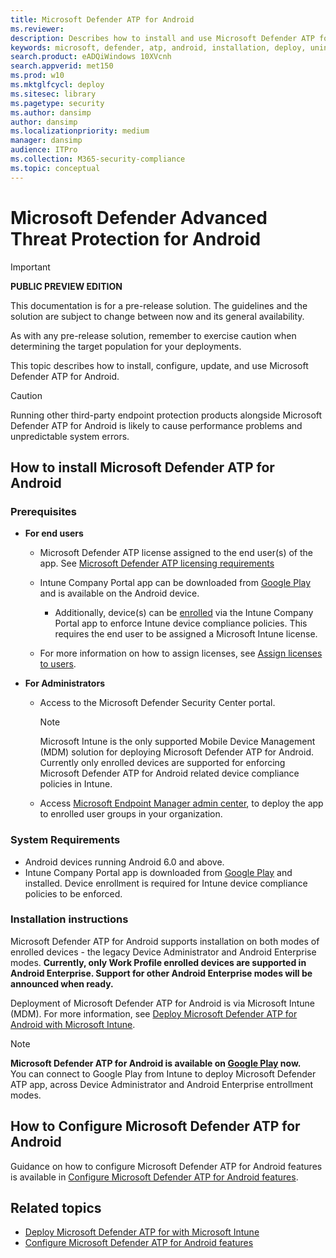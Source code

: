 ```yaml
---
title: Microsoft Defender ATP for Android
ms.reviewer:
description: Describes how to install and use Microsoft Defender ATP for Android
keywords: microsoft, defender, atp, android, installation, deploy, uninstallation, intune
search.product: eADQiWindows 10XVcnh
search.appverid: met150
ms.prod: w10
ms.mktglfcycl: deploy
ms.sitesec: library
ms.pagetype: security
ms.author: dansimp
author: dansimp
ms.localizationpriority: medium
manager: dansimp
audience: ITPro
ms.collection: M365-security-compliance
ms.topic: conceptual
---
```


# Microsoft Defender Advanced Threat Protection for Android

> [!IMPORTANT]
> **PUBLIC PREVIEW EDITION**
> 
> This documentation is for a pre-release solution. The guidelines and the solution are subject to change between now and its general availability.
> 
> As with any pre-release solution, remember to exercise caution when determining the target population for your deployments.
> 
This topic describes how to install, configure, update, and use Microsoft Defender ATP for Android.

> [!CAUTION]
> Running other third-party endpoint protection products alongside Microsoft Defender ATP for Android is likely to cause performance problems and unpredictable system errors.



## How to install Microsoft Defender ATP for Android

### Prerequisites

-   **For end users**

    -   Microsoft Defender ATP license assigned to the end user(s) of the app. See [Microsoft Defender ATP licensing requirements](https://docs.microsoft.com/windows/security/threat-protection/microsoft-defender-atp/minimum-requirements#licensing-requirements)

    -   Intune Company Portal app can be downloaded from [Google
        Play](https://play.google.com/store/apps/details?id=com.microsoft.windowsintune.companyportal)
        and is available on the Android device.

        -   Additionally, device(s) can be
            [enrolled](https://docs.microsoft.com/mem/intune/user-help/enroll-device-android-company-portal)
            via the Intune Company Portal app to enforce Intune device compliance
            policies. This requires the end user to be assigned a Microsoft Intune license.

    -   For more information on how to assign licenses, see [Assign licenses to
        users](https://docs.microsoft.com/azure/active-directory/users-groups-roles/licensing-groups-assign).
        

-   **For Administrators**

    -   Access to the Microsoft Defender Security Center portal.

        > [!NOTE]
        > Microsoft Intune is the only supported Mobile Device Management (MDM) solution for deploying Microsoft Defender ATP for Android. Currently only enrolled devices are supported for enforcing Microsoft Defender ATP for Android related device compliance policies in Intune. 

    -   Access [Microsoft Endpoint Manager admin
        center](https://go.microsoft.com/fwlink/?linkid=2109431), to deploy the
        app to enrolled user groups in your organization.

### System Requirements

-   Android devices running Android 6.0 and above.
-   Intune Company Portal app is downloaded from [Google
    Play](https://play.google.com/store/apps/details?id=com.microsoft.windowsintune.companyportal)
    and installed. Device enrollment is required for Intune device compliance policies to be enforced.

### Installation instructions

Microsoft Defender ATP for Android supports installation on both modes of
enrolled devices - the legacy Device Administrator and Android Enterprise modes.
**Currently, only Work Profile enrolled devices are supported in Android Enterprise. Support for other Android Enterprise modes will be announced when ready.**

Deployment of Microsoft Defender ATP for Android is via Microsoft Intune (MDM).
For more information, see [Deploy Microsoft Defender ATP for Android with Microsoft Intune](android-intune.md).


> [!NOTE]
> **Microsoft Defender ATP for Android is available on [Google Play](https://play.google.com/store/apps/details?id=com.microsoft.scmx) now.** <br> You can connect to Google Play from Intune to deploy Microsoft Defender ATP app, across Device Administrator and Android Enterprise entrollment modes. 

## How to Configure Microsoft Defender ATP for Android

Guidance on how to configure Microsoft Defender ATP for Android features is available in [Configure Microsoft Defender ATP for Android features](android-configure.md).



## Related topics
- [Deploy Microsoft Defender ATP for with Microsoft Intune](android-intune.md)
- [Configure Microsoft Defender ATP for Android features](android-configure.md)

